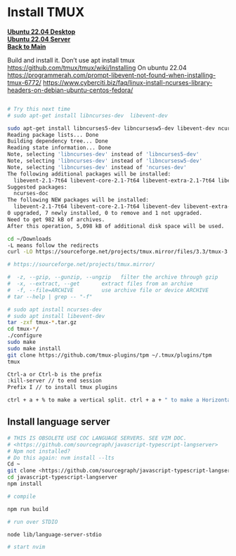 # Install TMUX

**[Ubuntu 22.04 Desktop](../../ubuntu22-04/desktop-install.md)**\
**[Ubuntu 22.04 Server](../../ubuntu22-04/server-install.md)**\
**[Back to Main](../../../README.md)**

Build and install it. Don’t use apt install tmux
<https://github.com/tmux/tmux/wiki/Installing>
On ubuntu 22.04
<https://programmerah.com/prompt-libevent-not-found-when-installing-tmux-6772/>
<https://www.cyberciti.biz/faq/linux-install-ncurses-library-headers-on-debian-ubuntu-centos-fedora/>

```bash

# Try this next time
# sudo apt-get install libncurses-dev  libevent-dev

sudo apt-get install libncurses5-dev libncursesw5-dev libevent-dev ncurses-dev 
Reading package lists... Done
Building dependency tree... Done
Reading state information... Done
Note, selecting 'libncurses-dev' instead of 'libncurses5-dev'
Note, selecting 'libncurses-dev' instead of 'libncursesw5-dev'
Note, selecting 'libncurses-dev' instead of 'ncurses-dev'
The following additional packages will be installed:
  libevent-2.1-7t64 libevent-core-2.1-7t64 libevent-extra-2.1-7t64 libevent-openssl-2.1-7t64 libevent-pthreads-2.1-7t64
Suggested packages:
  ncurses-doc
The following NEW packages will be installed:
  libevent-2.1-7t64 libevent-core-2.1-7t64 libevent-dev libevent-extra-2.1-7t64 libevent-openssl-2.1-7t64 libevent-pthreads-2.1-7t64 libncurses-dev
0 upgraded, 7 newly installed, 0 to remove and 1 not upgraded.
Need to get 982 kB of archives.
After this operation, 5,098 kB of additional disk space will be used.

cd ~/Downloads
-L means follow the redirects
curl -LO https://sourceforge.net/projects/tmux.mirror/files/3.3/tmux-3.3.tar.gz

# https://sourceforge.net/projects/tmux.mirror/

#  -z, --gzip, --gunzip, --ungzip   filter the archive through gzip
#  -x, --extract, --get       extract files from an archive
#  -f, --file=ARCHIVE         use archive file or device ARCHIVE
# tar --help | grep -- "-f"

# sudo apt install ncurses-dev 
# sudo apt install libevent-dev
tar -zxf tmux-*.tar.gz
cd tmux-*/
./configure
sudo make 
sudo make install  
git clone https://github.com/tmux-plugins/tpm ~/.tmux/plugins/tpm
tmux

Ctrl-a or Ctrl-b is the prefix
:kill-server // to end session
Prefix I // to install tmux plugins

ctrl + a + % to make a vertical split. ctrl + a + " to make a Horizontal split. ctrl + a + left arrow to move to the left pane. ctrl + a + " to make a Horizontal split.

```

## Install language server

```bash
# THIS IS OBSOLETE USE COC LANGUAGE SERVERS. SEE VIM DOC.
# <https://github.com/sourcegraph/javascript-typescript-langserver>
# Npm not installed?
# Do this again: nvm install --lts
Cd ~
git clone <https://github.com/sourcegraph/javascript-typescript-langserver.git>
cd javascript-typescript-langserver
npm install

# compile

npm run build

# run over STDIO

node lib/language-server-stdio

# start nvim
```
